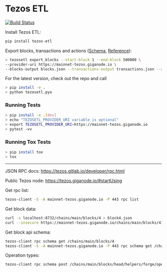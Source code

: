 # Tezos ETL

[![Build Status](https://travis-ci.org/blockchain-etl/tezos-etl.png)](https://travis-ci.org/blockchain-etl/tezos-etl)

Install Tezos ETL:

```bash
pip install tezos-etl
```

Export blocks, transactions and actions ([Schema](#schema), [Reference](#export_blocks)):

```bash
> tezosetl export_blocks --start-block 1 --end-block 500000 \
--provider-uri https://mainnet-tezos.giganode.io \
--blocks-output blocks.json --transactions-output transactions.json --actions-output actions.json
```

For the latest version, check out the repo and call 
```bash
> pip install -e .
> python tezosetl.pyo
```

### Running Tests

```bash
> pip install -e .[dev]
> echo "TEZOSETL_PROVIDER_URI variable is optional"
> export TEZOSETL_PROVIDER_URI=https://mainnet-tezos.giganode.io
> pytest -vv
```

### Running Tox Tests

```bash
> pip install tox
> tox
```

---

JSON RPC docs: https://tezos.gitlab.io/developer/rpc.html

Public Tezos node: https://tezos.giganode.io/#startUsing

Get rpc list:

```bash
tezos-client -S -A mainnet-tezos.giganode.io -P 443 rpc list
```

Get block data:

```bash
curl -s localhost:8732/chains/main/blocks/4 > block4.json
curl --insecure https://mainnet-tezos.giganode.io/chains/main/blocks/417645
```

Get block api schema:

```bash
tezos-client rpc schema get /chains/main/blocks/4
tezos-client -S -A mainnet-tezos.giganode.io -P 443 rpc schema get /chains/main/blocks/979686
```

Operation types:

```bash
tezos-client rpc schema post /chains/main/blocks/head/helpers/forge/operations | jq '.input.definitions."operation.alpha.contents".oneOf | .[] | .properties.kind.enum | .[0]'
```
